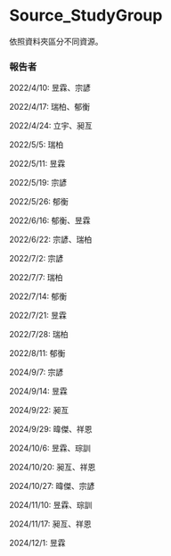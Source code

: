 # Source_StudyGroup

依照資料夾區分不同資源。


### 報告者

2022/4/10: 昱霖、宗諺

2022/4/17: 瑞柏、郁衡

2022/4/24: 立宇、昶亙

2022/5/5: 瑞柏

2022/5/11: 昱霖

2022/5/19: 宗諺

2022/5/26: 郁衡

2022/6/16: 郁衡、昱霖

2022/6/22: 宗諺、瑞柏

2022/7/2: 宗諺

2022/7/7: 瑞柏

2022/7/14: 郁衡

2022/7/21: 昱霖

2022/7/28: 瑞柏

2022/8/11: 郁衡

2024/9/7: 宗諺

2024/9/14: 昱霖

2024/9/22: 昶亙

2024/9/29: 暐傑、祥恩

2024/10/6: 昱霖、琮訓

2024/10/20: 昶亙、祥恩

2024/10/27: 暐傑、宗諺

2024/11/10: 昱霖、琮訓

2024/11/17: 昶亙、祥恩

2024/12/1: 昱霖
